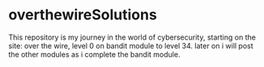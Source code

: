 # overthewireSolutions
This repository is my journey in the world of cybersecurity, starting on the site: over the wire, level 0 on bandit module to level 34. later on i will post the other modules as i complete the bandit module.
